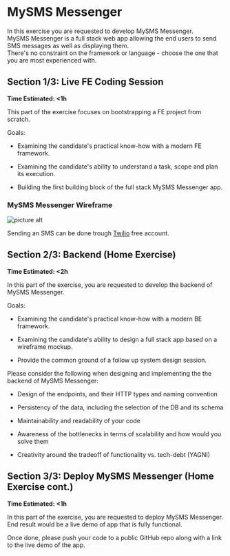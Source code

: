 # MySMS Messenger

In this exercise you are requested to develop MySMS Messenger.<br />
MySMS Messenger is a full stack web app allowing the end users to send SMS messages as well as displaying them.<br />
There's no constraint on the framework or language - choose the one that you are most experienced with.<br />


## Section 1/3: Live FE Coding Session
**Time Estimated: <1h**

This part of the exercise focuses on bootstrapping a FE project from scratch.


Goals:

- Examining the candidate's practical know-how with a modern FE framework.

- Examining the candidate's ability to understand a task, scope and plan its execution.

- Building the first building block of the full stack MySMS Messenger app.


### MySMS Messenger Wireframe
![picture alt](https://s3.us-west-2.amazonaws.com/assets.cityhive.net/MySMS-Messenger/mysmsmessengerwireframe.png "MySMS Messenger Wireframe")

Sending an SMS can be done trough [Twilio](https://twilio.com/ "Twilio") free account.<br />


## Section 2/3: Backend (Home Exercise)
**Time Estimated: <2h**

In this part of the exercise, you are requested to develop the backend of MySMS Messenger.

Goals:

- Examining the candidate's practical know-how with a modern BE framework.

- Examining the candidate's ability to design a full stack app based on a wireframe mockup.

- Provide the common ground of a follow up system design session.


Please consider the following when designing and implementing the the backend of MySMS Messenger:

- Design of the endpoints, and their HTTP types and naming convention

- Persistency of the data, including the selection of the DB and its schema

- Maintainability and readability of your code

- Awareness of the bottlenecks in terms of scalability and how would you solve them

- Creativity around the tradeoff of functionality vs. tech-debt (YAGNI)


## Section 3/3: Deploy MySMS Messenger (Home Exercise cont.)
**Time Estimated: <1h**

In this part of the exercise, you are requested to deploy MySMS Messenger.<br />
End result would be a live demo of app that is fully functional.


Once done, please push your code to a public GitHub repo along with a link to the live demo of the app.<br />
